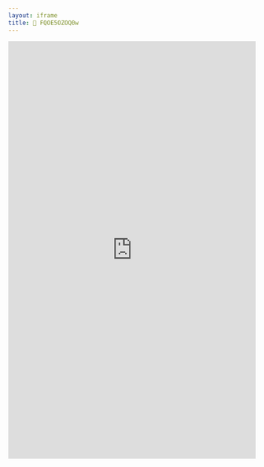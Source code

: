 ```yaml
---
layout: iframe
title: 🎥 FQOE5OZOQ0w
---
```

<iframe width="100%" height="850" src="https://www.youtube.com/embed/FQOE5OZOQ0w" title="Song" frameborder="0" allow="accelerometer; autoplay; clipboard-write; encrypted-media; gyroscope; picture-in-picture; web-share" referrerpolicy="strict-origin-when-cross-origin" allowfullscreen></iframe>